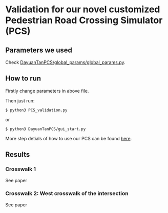# Validation for our novel customized Pedestrian Road Crossing Simulator (PCS)


## Parameters we used

Check [DayuanTanPCS/global_params/global_params.py](DayuanTanPCS/global_params/global_params.py).

## How to run

Firstly change parameters in above file.

Then just run:
```
$ python3 PCS_validation.py
```
or
```
$ python3 DayuanTanPCS/gui_start.py
```
 

More step detials of how to use our PCS can be found [here](https://github.com/DayuanTan/OpenSourceAcademicResearch).



## Results

### Crosswalk 1

See paper

### Crosswalk 2: West crosswalk of the intersection

See paper
